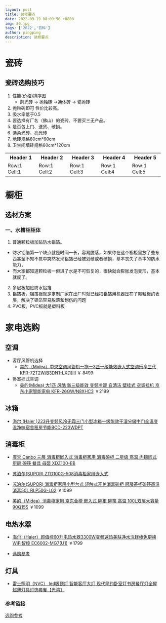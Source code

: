 ```yaml
---
layout: post
title: 装修要点
date: 2022-09-19 08:09:50 +0800
img: 20.jpg
tags: ['2022','百科']
author: pingping
description: 装修要点
---
```


# 瓷砖

## 瓷砖选购技巧
1. 性能(价格)排序图
    - 剖光砖 -> 抛釉砖 ->通体砖 -> 瓷抛砖 
2. 抛釉砖即可 性价比较高。
3. 吸水率低于0.5
4. 要选择有厂名（佛山）的瓷砖，不要买三无产品。
5. 是否包上门、送货、破损。
6. 选柔光砖、亮光砖
7. 地砖规格60cm*60cm
9. 卫生间墙砖规格60cm*120cm


<table>
  <tr><th>Header 1</th><th>Header 2</th><th>Header 3</th><th>Header 4</th><th>Header 5</th></tr>
  <tr><td>Row:1 Cell:1</td><td>Row:1 Cell:2</td><td>Row:1 Cell:3</td><td>Row:1 Cell:4</td><td>Row:1 Cell:5</td></tr>
</table>

# 橱柜
## 选材方案
### 一、水槽柜柜体
1.  普通颗粒板加贴防水铝箔。
  - 防水铝箔第一个缺点就是时间一长，容易脱落，如果你在这个橱柜里放了些东西甚至不知不觉中突然发现铝箔已经被划破或者破损，基本丧失了基本的防水能力，
  - 而大家都知道颗粒板一但进了水是不可恢复的，很快就会膨胀发泡变形，基本就废了。
2. 多层板加贴防水铝箔
3. 铝箔板，铝箔板就是定制厂家在出厂时就已经把铝箔用机器压在了颗粒板的表层，解决了铝箔容易脱落和划伤的问题
4. PVC板，PVC板就是塑料板


# 家电选购
## 空调
* 客厅风管机选择 
  - [美的（Midea）中央空调风管机一拖一3匹一级能效嵌入式空调乐享三代KFR-72T2W/B3DN1-LX(1)Ⅲ](https://item.jd.com/100029824027.html)  ￥ 8499
* 卧室挂式空调
  - [ 美的(Midea) 大1匹 风酷 新三级能效 变频冷暖 自清洁 壁挂式 空调挂机 京东小家智能家电 KFR-26GW/N8XHC3](https://item.jd.com/100013588057.html) ￥2199

## 冰箱
* [海尔 (Haier )223升变频风冷无霜三门小型冰箱一级能效干湿分储中门全温变温净味宿舍租房节能BCD-223WDPT]( https://item.jd.com/100004328824.html)


## 消毒柜
* [康宝 Canbo 三层 消毒柜嵌入式 消毒柜家用 消毒碗柜 二星级 高温 内镶嵌式 厨房 碗筷 餐具 母婴 XDZ100-EB](https://item.jd.com/100039467089.html)

* [苏泊尔(SUPOR) ZTD100G-508消毒柜家用嵌入式](https://item.jd.com/10038928544250.html)

* [苏泊尔(SUPOR) 消毒柜家用小型台式 轻触式开关消毒碗柜 厨房茶杯碗筷高温消毒50L RLP50G-L02](https://item.jd.com/100007090593.html?cu=true&utm_source=kong&utm_medium=tuiguang&utm_campaign=t_1003872206_&utm_term=ac533d21ae3f40e68bec38b26d8ba94f)  ￥1099


* [美的（Midea）消毒柜家用 京东金榜 嵌入式 碗柜 碗筷 高温 100L双层大容量 90Q15S](https://item.m.jd.com/ware/view.action?wareId=100005506786&cu=true&utm_source=kong&utm_medium=tuiguang&utm_campaign=t_1003872206_&utm_term=2360bd41b5544a4bbcd47015351d379e)  ￥1099


## 电热水器

* [海尔（Haier）颜值控60升电热水器3300W变频速热美肤净水洗镁棒免更换 WiFi智控 EC6002-MG7(U1)](https://item.jd.com/100020997746.html#none)  ￥1799

* [选购参考](https://zhuanlan.zhihu.com/p/165371253) 


## 灯具
* [雷士照明（NVC） led吸顶灯 智能客厅大灯 现代简约卧室灯书房餐厅灯全屋超薄灯具灯饰套餐【光鸿】](https://item.jd.com/10041006088881.html?cu=true&utm_source=zhuanlan.zhihu.com&utm_medium=tuiguang&utm_campaign=t_1001542270_1002296830_4100484673_3003794888&utm_term=ef8ca6728d7541d59d6c6750e26a9557#crumb-wrap)









### 参考链接
[选购参考](https://zhuanlan.zhihu.com/p/549070440)
